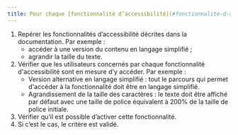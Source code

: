 ```yaml
---
title: Pour chaque [fonctionnalité d’accessibilité](#fonctionnalite-d-accessibilite) décrite dans la [documentation](#documentation), l’ensemble du parcours qui permet de l’activer répond aux besoins d’accessibilité des utilisateurs concernés. Cette règle est-elle respectée (hors cas particuliers) ?
---
```


1. Repérer les fonctionnalités d’accessibilité décrites dans la documentation. Par exemple : 
	- accéder à une version du contenu en langage simplifié ;
	- agrandir la taille du texte.
2. Vérifier que les utilisateurs concernés par chaque fonctionnalité d'accessibilité sont en mesure d’y accéder. Par exemple :
	- Version alternative en langage simplifié : tout le parcours qui permet d'accéder à la fonctionnalité doit être en langage simplifié.
	- Agrandissement de la taille des caractères : le texte doit être affiché par défaut avec une taille de police équivalent à 200% de la taille de police initiale.
3. Vérifier qu’il est possible d’activer cette fonctionnalité.
4. Si c’est le cas, le critère est validé.